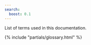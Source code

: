 ```yaml
---
search:
  boost: 0.1
---
```


List of terms used in this documentation.

{% include "partials/glossary.html" %}
